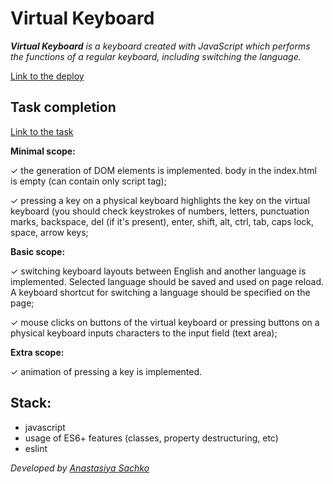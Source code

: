 # Virtual Keyboard

_**Virtual Keyboard** is a keyboard created with JavaScript which performs the functions of a regular keyboard, including switching the language._

[Link to the deploy](https://saachko.github.io/virtual-keyboard/ "virtual-keyboard")

## Task completion
[Link to the task](https://github.com/rolling-scopes-school/tasks/blob/master/tasks/virtual-keyboard/virtual-keyboard-en.md)

**Minimal scope:**

✓ the generation of DOM elements is implemented. body in the index.html is empty (can contain only script tag);

✓ pressing a key on a physical keyboard highlights the key on the virtual keyboard (you should check keystrokes of numbers, letters, punctuation marks, backspace, del (if it's present), enter, shift, alt, ctrl, tab, caps lock, space, arrow keys;

**Basic scope:**

✓ switching keyboard layouts between English and another language is implemented. Selected language should be saved and used on page reload. A keyboard shortcut for switching a language should be specified on the page;

✓ mouse clicks on buttons of the virtual keyboard or pressing buttons on a physical keyboard inputs characters to the input field (text area);

**Extra scope:**

✓ animation of pressing a key is implemented.

## Stack:

- javascript
- usage of ES6+ features (classes, property destructuring, etc)
- eslint

_Developed by [Anastasiya Sachko](https://github.com/saachko)_
